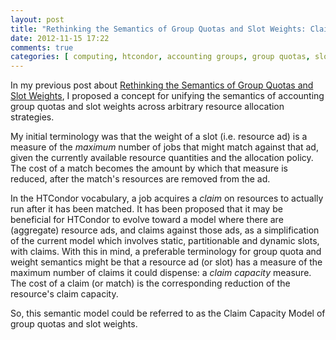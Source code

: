 ```yaml
---
layout: post
title: "Rethinking the Semantics of Group Quotas and Slot Weights: Claim Capacity Model"
date: 2012-11-15 17:22
comments: true
categories: [ computing, htcondor, accounting groups, group quotas, slot weights ]
---
```

In my previous post about [Rethinking the Semantics of Group Quotas and Slot Weights](http://erikerlandson.github.com/blog/2012/11/13/rethinking-the-semantics-of-group-quotas-and-slot-weights-for-heterogeneous-and-multidimensional-compute-resources), I proposed a concept for unifying the semantics of accounting group quotas and slot weights across arbitrary resource allocation strategies.

My initial terminology was that the weight of a slot (i.e. resource ad) is a measure of the *maximum* number of jobs that might match against that ad, given the currently available resource quantities and the allocation policy.  The cost of a match becomes the amount by which that measure is reduced, after the match's resources are removed from the ad.

In the HTCondor vocabulary, a job acquires a *claim* on resources to actually run after it has been matched.  It has been proposed that it may be beneficial for HTCondor to evolve toward a model where there are (aggregate) resource ads, and claims against those ads, as a simplification of the current model which involves static, partitionable and dynamic slots, with claims.  With this in mind, a preferable terminology for group quota and weight semantics might be that a resource ad (or slot) has a measure of the maximum number of claims it could dispense: a *claim capacity* measure.  The cost of a claim (or match) is the corresponding reduction of the resource's claim capacity.

So, this semantic model could be referred to as the Claim Capacity Model of group quotas and slot weights.
